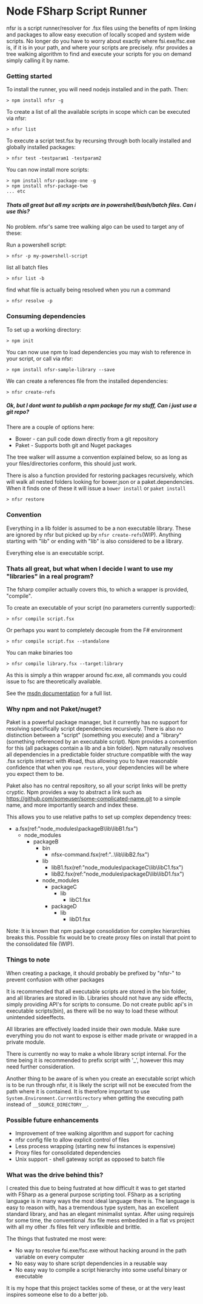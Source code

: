 # Node FSharp Script Runner

nfsr is a script runner/resolver for .fsx files using the benefits of npm linking and packages 
to allow easy execution of locally scoped and system wide scripts. No longer do you have to worry about exactly
where fsi.exe/fsc.exe is, if it is in your path, and where your scripts are precisely. nfsr provides a
tree walking algorithm to find and execute your scripts for you on demand simply calling it by name.

### Getting started
To install the runner, you will need nodejs installed and in the path. Then:
```
> npm install nfsr -g
```

To create a list of all the available scripts in scope which can be executed via nfsr:
```
> nfsr list
```

To execute a script test.fsx by recursing through both locally installed and globally installed packages:
```
> nfsr test -testparam1 -testparam2
```

You can now install more scripts:
```
> npm install nfsr-package-one -g
> npm install nfsr-package-two
... etc
```
##### Thats all great but all my scripts are in powershell/bash/batch files. Can i use this?
No problem. nfsr's same tree walking algo can be used to target any of these:

Run a powershell script:
```
> nfsr -p my-powershell-script
```
list all batch files
```
> nfsr list -b
```

find what file is actually being resolved when you run a command
```
> nfsr resolve -p	
```

### Consuming dependencies
To set up a working directory:
```
> npm init
```
You can now use npm to load dependencies you may wish to reference in your script, or call via nfsr:
```
> npm install nfsr-sample-library --save
```

We can create a references file from the installed dependencies:
```
> nfsr create-refs
```

##### Ok, but I dont want to publish a npm package for my stuff, Can i just use a git repo?

There are a couple of options here:
* Bower - can pull code down directly from a git repository
* Paket - Supports both git and Nuget packages

The tree walker will assume a convention explained below, so as long as your files/directories conform, this should just work.

There is also a function provided for restoring packages recursively, 
which will walk all nested folders looking for bower.json or a paket.dependencies. 
When it finds one of these it will issue a ```bower install``` or ```paket install```
```
> nfsr restore
```

### Convention
Everything in a lib folder is assumed to be a non executable library. 
These are ignored by nfsr but picked up by ```nfsr create-refs```(WIP). 
Anything starting with "lib" or ending with "lib" is also considered to be a library.

Everything else is an executable script.

### Thats all great, but what when I decide I want to use my "libraries" in a real program?
The fsharp compiler actually covers this, to which a wrapper is provided, "compile".

To create an executable of your script (no parameters currently supported):
```
> nfsr compile script.fsx
```
Or perhaps you want to completely decouple from the F# environment
```
> nfsr compile script.fsx --standalone
```

You can make binaries too
```
> nfsr compile library.fsx --target:library
```

As this is simply a thin wrapper around fsc.exe, all commands you could issue to fsc are theoretically available.

See the [msdn documentation]( https://msdn.microsoft.com/en-us/library/dd233171.aspx) for a full list.


### Why npm and not Paket/nuget?
Paket is a powerful package manager, but it currently has no support for resolving specifically script dependencies recursively.
There is also no distinction between a "script" (something you execute) and a "library" (something referenced by an executable script).
Npm provides a convention for this (all packages contain a lib and a bin folder).
Npm naturally resolves all dependencies in a predictable folder structure compatible with the way .fsx 
scripts interact with #load, thus allowing you to have reasonable confidence that when you `npm restore`, 
your dependencies will be where you expect them to be.

Paket also has no central repository, so all your script links will be pretty cryptic. 
Npm provides a way to abstract a link such as https://github.com/someuser/some-complicated-name.git to a simple name, 
and more importantly search and index these.

This allows you to use relative paths to set up complex dependency trees:
* a.fsx(ref:"node_modules\packageB\lib\libB1.fsx")
	* node_modules
		* packageB
			* bin
				* nfsx-command.fsx(ref:"..\lib\libB2.fsx")
			* lib
				* libB1.fsx(ref:"node_modules\packageC\lib\libC1.fsx")
				* libB2.fsx(ref:"node_modules\packageD\lib\libD1.fsx")
			* node_modules
				* packageC
					* lib
						* libC1.fsx
				* packageD
					* lib
						* libD1.fsx

Note: It is known that npm package consolidation for complex hierarchies breaks this. Possible fix would be to create proxy files on install that point to the consolidated file (WIP).


### Things to note			
When creating a package, it should probably be prefixed by "nfsr-" to prevent confusion with other packages
	
It is recommended that all executable scripts are stored in the bin folder, and all libraries
are stored in lib. Libraries should not have any side effects, simply providing API's for scripts to consume. 
Do not create public api's in executable scripts(bin), as there will be no way to load these without unintended sideeffects.

All libraries are effectively loaded inside their own module. Make sure everything you do not want to expose is either made private or wrapped in a private module.

There is currently no way to make a whole library script internal. 
For the time being it is recommended to prefix script with '_', however this may need further consideration.

Another thing to be aware of is when you create an executable script which is to be run through nfsr, 
it is likely the script will not be executed from the path where it is contained.
It is therefore important to use `System.Environment.CurrentDirectory` when getting the executing path instead of `__SOURCE_DIRECTORY__`.

### Possible future enhancements
* Improvement of tree walking algorithm and support for caching
* nfsr config file to allow explicit control of files
* Less process wrapping (starting new fsi instances is expensive)
* Proxy files for consolidated dependencies
* Unix support - shell gateway script as opposed to batch file

### What was the drive behind this?

I created this due to being fustrated at how difficult it was to get started with FSharp 
as a general purpose scripting tool. 
FSharp as a scripting language is in many ways the most ideal language there is. 
The language is easy to reason with, has a tremendous type system, has an excellent standard library, and has an elegant minimalist syntax.
After using requirejs for some time, the conventional .fsx file mess embedded in a flat vs project with all my other .fs files felt very inflexible and brittle.

The things that fustrated me most were:
* No way to resolve fsi.exe/fsc.exe without hacking around in the path variable on every computer
* No easy way to share script dependencies in a reusable way
* No easy way to compile a script hierarchy into some useful binary or executable

It is my hope that this project tackles some of these, or at the very least inspires someone else to do a better job.
